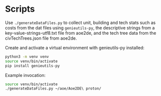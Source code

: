 Scripts
=======

Use `./generateDataFiles.py` to collect unit, building and tech stats such as costs
from the dat files using `genieutils-py`,
the descriptive strings from a key-value-strings-utf8.txt file from aoe2de,
and the tech tree data from the civTechTrees.json file from aoe2de.

Create and activate a virtual environment with genieutils-py installed:

```sh
python3 -m venv venv
source venv/bin/activate
pip install genieutils-py
```

Example invocation:

```sh
source venv/bin/activate
./generateDataFiles.py ~/aoe/Aoe2DE\ proton/
```
